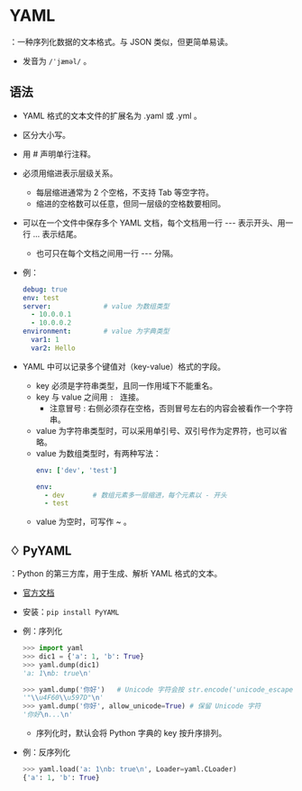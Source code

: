 # YAML

：一种序列化数据的文本格式。与 JSON 类似，但更简单易读。
- 发音为 `/ˈjæməl/` 。

## 语法

- YAML 格式的文本文件的扩展名为 .yaml 或 .yml 。
- 区分大小写。
- 用 # 声明单行注释。
- 必须用缩进表示层级关系。
  - 每层缩进通常为 2 个空格，不支持 Tab 等空字符。
  - 缩进的空格数可以任意，但同一层级的空格数要相同。
- 可以在一个文件中保存多个 YAML 文档，每个文档用一行 --- 表示开头、用一行 ... 表示结尾。
  - 也可只在每个文档之间用一行 --- 分隔。
- 例：
  ```yml
  debug: true
  env: test
  server:             # value 为数组类型
    - 10.0.0.1
    - 10.0.0.2
  environment:        # value 为字典类型
    var1: 1
    var2: Hello
  ```

- YAML 中可以记录多个键值对（key-value）格式的字段。
  - key 必须是字符串类型，且同一作用域下不能重名。
  - key 与 value 之间用 `: ` 连接。
    - 注意冒号 : 右侧必须存在空格，否则冒号左右的内容会被看作一个字符串。
  - value 为字符串类型时，可以采用单引号、双引号作为定界符，也可以省略。
  - value 为数组类型时，有两种写法：
    ```yml
    env: ['dev', 'test']
    ```
    ```yml
    env:
      - dev       # 数组元素多一层缩进，每个元素以 - 开头
      - test
    ```
  - value 为空时，可写作 ~ 。

## ♢ PyYAML

：Python 的第三方库，用于生成、解析 YAML 格式的文本。
- [官方文档](https://pyyaml.org/wiki/PyYAMLDocumentation)
- 安装：`pip install PyYAML`

- 例：序列化
  ```py
  >>> import yaml
  >>> dic1 = {'a': 1, 'b': True}
  >>> yaml.dump(dic1)
  'a: 1\nb: true\n'
  ```
  ```py
  >>> yaml.dump('你好')   # Unicode 字符会按 str.encode('unicode_escape') 编码
  '"\\u4F60\\u597D"\n'
  >>> yaml.dump('你好', allow_unicode=True) # 保留 Unicode 字符
  '你好\n...\n'
  ```
  - 序列化时，默认会将 Python 字典的 key 按升序排列。

- 例：反序列化
  ```py
  >>> yaml.load('a: 1\nb: true\n', Loader=yaml.CLoader)
  {'a': 1, 'b': True}
  ```
